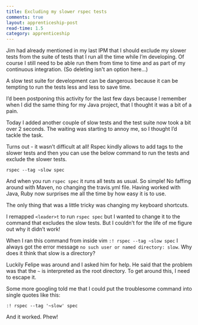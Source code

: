 ```yaml
---
title: Excluding my slower rspec tests
comments: true
layout: apprenticeship-post
read-time: 1.5
category: apprenticeship
---
```


Jim had already mentioned in my last IPM that I should exclude my slower tests from the suite of tests that I run all the time while I’m developing. Of course I still need to be able run them from time to time and as part of my continuous integration. (So deleting isn't an option here...)

<!--break-->

A slow test suite for development can be dangerous because it can be tempting to run the tests less and less to save time.

I’d been postponing this activity for the last few days because I remember when I did the same thing for my Java project, that I thought it was a bit of a pain. 

Today I added another couple of slow tests and the test suite now took a bit over 2 seconds. The waiting was starting to annoy me, so I thought I’d tackle the task.

Turns out - it wasn’t difficult at all! Rspec kindly allows to add tags to the slower tests and then you can use the below command to run the tests and exclude the slower tests.

`rspec --tag ~slow spec`

And when you run `rspec spec` it runs all tests as usual. So simple! No faffing around with Maven, no changing the travis.yml file. Having worked with Java, Ruby now surprises me all the time by how easy it is to use.

The only thing that was a little tricky was changing my keyboard shortcuts.

I remapped `<leader>t` to run `rspec spec` but I wanted to change it to the command that excludes the slow tests. But I couldn’t for the life of me figure out why it didn’t work!

When I ran this command from inside vim `:! rspec --tag ~slow spec` I always got the error message `no such user or named directory: slow`. Why does it think that slow is a directory?

Luckily Felipe was around and I asked him for help. He said that the problem was that the `~` is interpreted as the root directory. To get around this, I need to escape it.

Some more googling told me that I could put the troublesome command into single quotes like this:

`:! rspec --tag '~slow' spec`

And it worked. Phew!